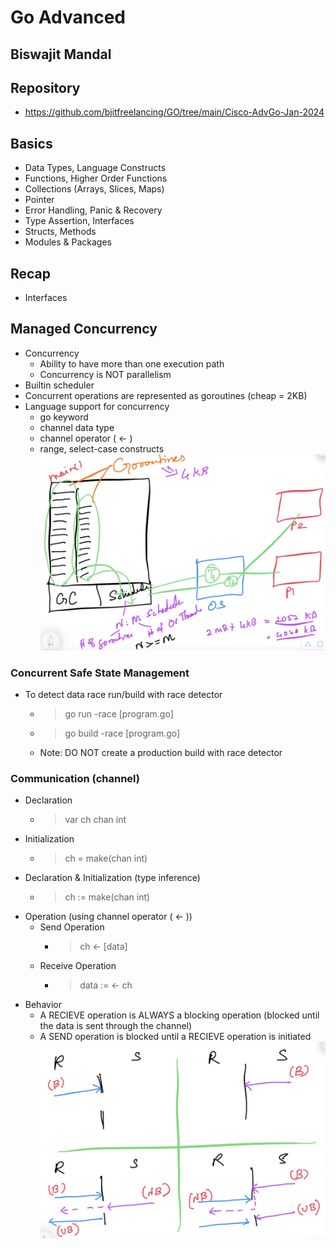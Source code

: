 # Go Advanced

## Biswajit Mandal

## Repository
- https://github.com/bjitfreelancing/GO/tree/main/Cisco-AdvGo-Jan-2024

## Basics
- Data Types, Language Constructs
- Functions, Higher Order Functions
- Collections (Arrays, Slices, Maps)
- Pointer
- Error Handling, Panic & Recovery
- Type Assertion, Interfaces
- Structs, Methods
- Modules & Packages

## Recap
- Interfaces

## Managed Concurrency
- Concurrency
    - Ability to have more than one execution path
    - Concurrency is NOT parallelism
- Builtin scheduler
- Concurrent operations are represented as goroutines (cheap = 2KB)
- Language support for concurrency
    - go keyword
    - channel data type
    - channel operator ( <- )
    - range, select-case constructs
![image](./images/managed-concurrency.png)

### Concurrent Safe State Management
- To detect data race run/build with race detector
    - > go run -race [program.go]
    - > go build -race [program.go]
    - Note: DO NOT create a production build with race detector
### Communication (channel)
- Declaration
    - > var ch chan int
- Initialization
    - > ch = make(chan int)
- Declaration & Initialization (type inference)
    - > ch := make(chan int)
- Operation (using channel operator ( <- ))
    - Send Operation
        - > ch <- [data]
    - Receive Operation
        - > data := <- ch
- Behavior
    - A RECIEVE operation is ALWAYS a blocking operation (blocked until the data is sent through the channel)
    - A SEND operation is blocked until a RECIEVE operation is initiated
![image](./images/channel-behaviors.png)
